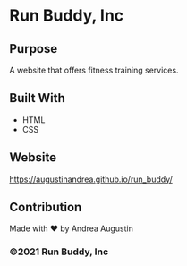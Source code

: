# Run Buddy, Inc

## Purpose
A website that offers fitness training services. 

## Built With
* HTML
* CSS

## Website
https://augustinandrea.github.io/run_buddy/

## Contribution
Made with ❤️ by Andrea Augustin

### ©️2021 Run Buddy, Inc 